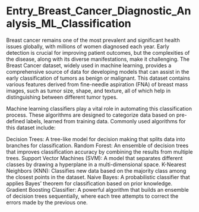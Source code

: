 # Entry_Breast_Cancer_Diagnostic_Analysis_ML_Classification
Breast cancer remains one of the most prevalent and significant health issues globally, with millions of women diagnosed each year. Early detection is crucial for improving patient outcomes, but the complexities of the disease, along with its diverse manifestations, make it challenging. The Breast Cancer dataset, widely used in machine learning, provides a comprehensive source of data for developing models that can assist in the early classification of tumors as benign or malignant. This dataset contains various features derived from fine-needle aspiration (FNA) of breast mass images, such as tumor size, shape, and texture, all of which help in distinguishing between different tumor types.

Machine learning classifiers play a vital role in automating this classification process. These algorithms are designed to categorize data based on pre-defined labels, learned from training data. Commonly used algorithms for this dataset include:

Decision Trees: A tree-like model for decision making that splits data into branches for classification. Random Forest: An ensemble of decision trees that improves classification accuracy by combining the results from multiple trees. Support Vector Machines (SVM): A model that separates different classes by drawing a hyperplane in a multi-dimensional space. K-Nearest Neighbors (KNN): Classifies new data based on the majority class among the closest points in the dataset. Naive Bayes: A probabilistic classifier that applies Bayes’ theorem for classification based on prior knowledge. Gradient Boosting Classifier: A powerful algorithm that builds an ensemble of decision trees sequentially, where each tree attempts to correct the errors made by the previous one.
